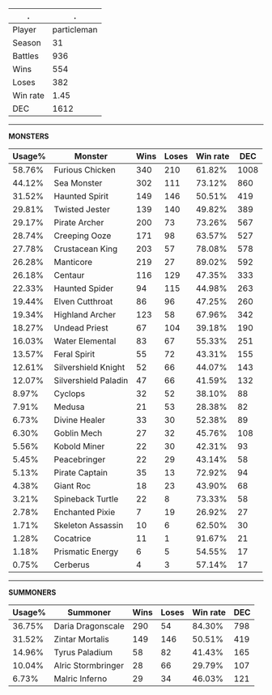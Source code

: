 .|.
|-|-
Player|particleman
Season|31
Battles|936
Wins|554
Loses|382
Win rate|1.45
DEC|1612

---
**MONSTERS**

Usage%|Monster|Wins|Loses|Win rate|DEC|
-|-|-|-|-|-|
58.76%|Furious Chicken|340|210|61.82%|1008|
44.12%|Sea Monster|302|111|73.12%|860|
31.52%|Haunted Spirit|149|146|50.51%|419|
29.81%|Twisted Jester|139|140|49.82%|389|
29.17%|Pirate Archer|200|73|73.26%|567|
28.74%|Creeping Ooze|171|98|63.57%|527|
27.78%|Crustacean King|203|57|78.08%|578|
26.28%|Manticore|219|27|89.02%|592|
26.18%|Centaur|116|129|47.35%|333|
22.33%|Haunted Spider|94|115|44.98%|263|
19.44%|Elven Cutthroat|86|96|47.25%|260|
19.34%|Highland Archer|123|58|67.96%|342|
18.27%|Undead Priest|67|104|39.18%|190|
16.03%|Water Elemental|83|67|55.33%|251|
13.57%|Feral Spirit|55|72|43.31%|155|
12.61%|Silvershield Knight|52|66|44.07%|143|
12.07%|Silvershield Paladin|47|66|41.59%|132|
8.97%|Cyclops|32|52|38.10%|88|
7.91%|Medusa|21|53|28.38%|82|
6.73%|Divine Healer|33|30|52.38%|89|
6.30%|Goblin Mech|27|32|45.76%|108|
5.56%|Kobold Miner|22|30|42.31%|93|
5.45%|Peacebringer|22|29|43.14%|58|
5.13%|Pirate Captain|35|13|72.92%|94|
4.38%|Giant Roc|18|23|43.90%|68|
3.21%|Spineback Turtle|22|8|73.33%|58|
2.78%|Enchanted Pixie|7|19|26.92%|27|
1.71%|Skeleton Assassin|10|6|62.50%|30|
1.28%|Cocatrice|11|1|91.67%|21|
1.18%|Prismatic Energy|6|5|54.55%|17|
0.75%|Cerberus|4|3|57.14%|17|

---
**SUMMONERS**

Usage%|Summoner|Wins|Loses|Win rate|DEC|
-|-|-|-|-|-|
36.75%|Daria Dragonscale|290|54|84.30%|798|
31.52%|Zintar Mortalis|149|146|50.51%|419|
14.96%|Tyrus Paladium|58|82|41.43%|165|
10.04%|Alric Stormbringer|28|66|29.79%|107|
6.73%|Malric Inferno|29|34|46.03%|121|
